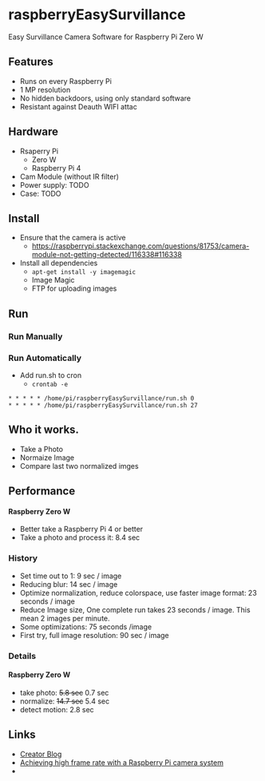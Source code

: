 # raspberryEasySurvillance
Easy Survillance Camera Software for Raspberry Pi Zero W

## Features
* Runs on every Raspberry Pi
* 1 MP resolution
* No hidden backdoors, using only standard software
* Resistant against Deauth WIFI attac

## Hardware
* Rsaperry Pi 
  * Zero W
  * Raspberry Pi 4
* Cam Module (without IR filter)
* Power supply: TODO
* Case: TODO

## Install
* Ensure that the camera is active
  * https://raspberrypi.stackexchange.com/questions/81753/camera-module-not-getting-detected/116338#116338
* Install all dependencies
  * `apt-get install -y imagemagic`
  * Image Magic
  * FTP for uploading images

## Run 
### Run Manually
### Run Automatically
* Add run.sh to cron
  * `crontab -e`
```
* * * * * /home/pi/raspberryEasySurvillance/run.sh 0
* * * * * /home/pi/raspberryEasySurvillance/run.sh 27 
```

## Who it works.
* Take a Photo
* Normaize Image
* Compare last two normalized imges

## Performance
#### Raspberry Zero W
* Better take a Raspberry Pi 4 or better
* Take a photo and process it:  8.4 sec

### History 
* Set time out to 1: 9 sec / image
* Reducing blur: 14 sec / image
* Optimize normalization, reduce colorspace, use faster image format: 23 seconds / image
* Reduce Image size, One complete run takes 23 seconds / image. This mean 2 images per minute.
* Some optimizations: 75 seconds /image
* First try, full image resolution: 90 sec / image

### Details
#### Raspberry Zero W
* take photo: ~~5.8 sec~~ 0.7 sec
* normalize: ~~14.7 sec~~ 5.4 sec
* detect motion: 2.8 sec 

## Links
* [Creator Blog](https://programming-2.blogspot.com/2019/12/einfache-bewegungserkennung-auf-dem.html)
* [Achieving high frame rate with a Raspberry Pi camera system](https://chriscarey.com/blog/2017/04/30/achieving-high-frame-rate-with-a-raspberry-pi-camera-system/comment-page-1/)
*


